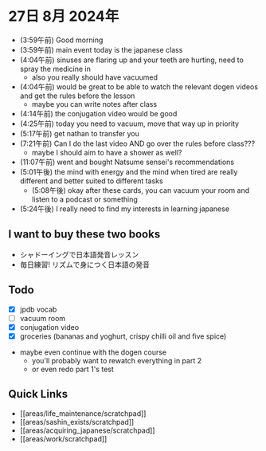 # 27日 8月 2024年
- (3:59午前) Good morning
- (3:59午前) main event today is the japanese class
- (4:04午前) sinuses are flaring up and your teeth are hurting, need to spray the medicine in
  - also you really should have vacuumed
- (4:04午前) would be great to be able to watch the relevant dogen videos and get the rules before the lesson
  - maybe you can write notes after class
- (4:14午前) the conjugation video would be good
- (4:25午前) today you need to vacuum, move that way up in priority
- (5:17午前) get nathan to transfer you
- (7:21午前) Can I do the last video AND go over the rules before class???
  - maybe I should aim to have a shower as well?
- (11:07午前) went and bought Natsume sensei's recommendations
- (5:01午後) the mind with energy and the mind when tired are really different and better suited to different tasks
  - (5:08午後) okay after these cards, you can vacuum your room and listen to a podcast or something
- (5:24午後) I really need to find my interests in learning japanese

  




## I want to buy these two books

- シャドーイングで日本語発音レッスン
- 毎日練習! リズムで身につく日本語の発音

## Todo
- [x] jpdb vocab
- [ ] vacuum room
- [x] conjugation video
- [x] groceries (bananas and yoghurt, crispy chilli oil and five spice)
- maybe even continue with the dogen course
  - you'll probably want to rewatch everything in part 2
  - or even redo part 1's test







 



## Quick Links
- [[areas/life_maintenance/scratchpad]]
- [[areas/sashin_exists/scratchpad]]
- [[areas/acquiring_japanese/scratchpad]]
- [[areas/work/scratchpad]]
